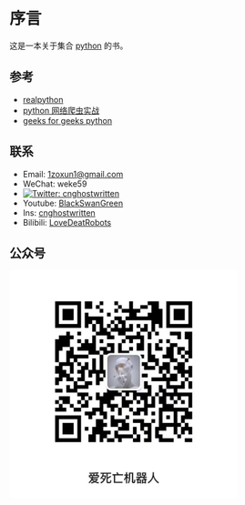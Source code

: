 # 序言

这是一本关于集合 [python](https://www.python.org/) 的书。


## 参考

- [realpython](https://realpython.com/)
- [python 网络爬虫实战](https://python3webspider.cuiqingcai.com/)
- [geeks for geeks python ](https://www.geeksforgeeks.org/python-programming-language/)

## 联系

- Email: 1zoxun1@gmail.com
- WeChat: weke59
- [![Twitter: cnghostwritten](https://img.shields.io/twitter/follow/cnghostwritten?style=social)](https://twitter.com/cnghostwritten)
- Youtube: [BlackSwanGreen](https://www.youtube.com/channel/UC4yHO4YeSU-fY2CqDob5pFA)
- Ins: [cnghostwritten](https://www.instagram.com/cnghostwritten/)
- Bilibili: [LoveDeatRobots](https://space.bilibili.com/400114617?spm_id_from=333.1007.0.0)

## 公众号

 <img src="https://github.com/Ghostwritten/python-docs/blob/gh-pages/assets/imgs/public.jpg?raw=true" width = "400" height = "400" alt="爱死亡机器人" align=center />

